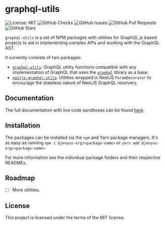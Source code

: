 # graphql-utils
![License: MIT](https://img.shields.io/github/license/Jenyus-Org/graphql-utils)
![GitHub Checks](https://img.shields.io/github/workflow/status/Jenyus-Org/graphql-utils/Deploy%20package%20to%20NPM%20and%20GitHub%20package%20repository)
![GitHub Issues](https://img.shields.io/github/issues/Jenyus-Org/graphql-utils)
![GitHub Pull Requests](https://img.shields.io/github/issues-pr/Jenyus-Org/graphql-utils)
![GitHub Stars](https://img.shields.io/github/stars/Jenyus-Org/graphql-utils?style=social)

`graphql-utils` is a set of NPM packages with utilities for GraphQL.js based projects to aid in implementing complex APIs and working with the GraphQL AST.

It currently consists of two packages:

 - [`graphql-utils`](./graphql-utils/README.md): GraphQL utility functions compatible with any implementation of GraphQL that uses the [`graphql`](https://github.com/graphql/graphql-js) library as a base.
 - [`nestjs-graphql-utils`](./nestjs-graphql-utils/README.md): Utilities wrapped in NestJS `ParamDecorator` to encourage the stateless nature of NestJS GraphQL resolvers.

## Documentation

The full documentation with live code sandboxes can be found [here](https://jenyus-org.github.io/graphql-utils/).

## Installation

The packages can be installed via the `npm` and Yarn package managers. It's as easy as running `npm i @jenyus-org/<package-name>` or `yarn add @jenyus-org/<package-name>`.

For more information see the individual package folders and their respective READMEs.

## Roadmap

 - [ ] More utilities.

## License

This project is licensed under the terms of the MIT license.
